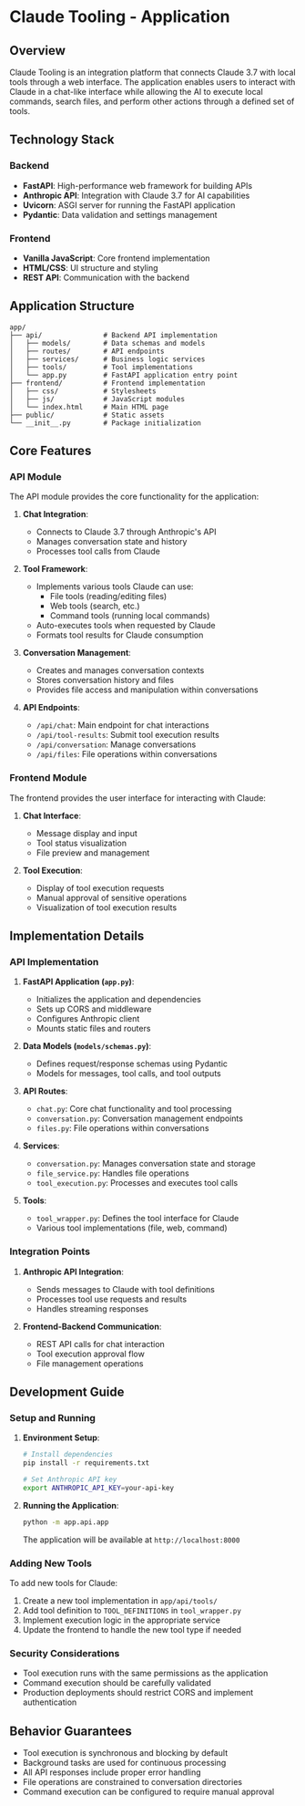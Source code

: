 # Claude Tooling - Application

## Overview

Claude Tooling is an integration platform that connects Claude 3.7 with local tools through a web interface. The application enables users to interact with Claude in a chat-like interface while allowing the AI to execute local commands, search files, and perform other actions through a defined set of tools.

## Technology Stack

### Backend
- **FastAPI**: High-performance web framework for building APIs
- **Anthropic API**: Integration with Claude 3.7 for AI capabilities
- **Uvicorn**: ASGI server for running the FastAPI application
- **Pydantic**: Data validation and settings management

### Frontend
- **Vanilla JavaScript**: Core frontend implementation
- **HTML/CSS**: UI structure and styling
- **REST API**: Communication with the backend

## Application Structure

```
app/
├── api/               # Backend API implementation
│   ├── models/        # Data schemas and models
│   ├── routes/        # API endpoints
│   ├── services/      # Business logic services
│   ├── tools/         # Tool implementations
│   └── app.py         # FastAPI application entry point
├── frontend/          # Frontend implementation
│   ├── css/           # Stylesheets
│   ├── js/            # JavaScript modules
│   └── index.html     # Main HTML page
├── public/            # Static assets
└── __init__.py        # Package initialization
```

## Core Features

### API Module

The API module provides the core functionality for the application:

1. **Chat Integration**:
   - Connects to Claude 3.7 through Anthropic's API
   - Manages conversation state and history
   - Processes tool calls from Claude

2. **Tool Framework**:
   - Implements various tools Claude can use:
     - File tools (reading/editing files)
     - Web tools (search, etc.)
     - Command tools (running local commands)
   - Auto-executes tools when requested by Claude
   - Formats tool results for Claude consumption

3. **Conversation Management**:
   - Creates and manages conversation contexts
   - Stores conversation history and files
   - Provides file access and manipulation within conversations

4. **API Endpoints**:
   - `/api/chat`: Main endpoint for chat interactions
   - `/api/tool-results`: Submit tool execution results
   - `/api/conversation`: Manage conversations
   - `/api/files`: File operations within conversations

### Frontend Module

The frontend provides the user interface for interacting with Claude:

1. **Chat Interface**:
   - Message display and input
   - Tool status visualization
   - File preview and management

2. **Tool Execution**:
   - Display of tool execution requests
   - Manual approval of sensitive operations
   - Visualization of tool execution results

## Implementation Details

### API Implementation

1. **FastAPI Application (`app.py`)**:
   - Initializes the application and dependencies
   - Sets up CORS and middleware
   - Configures Anthropic client
   - Mounts static files and routers

2. **Data Models (`models/schemas.py`)**:
   - Defines request/response schemas using Pydantic
   - Models for messages, tool calls, and tool outputs

3. **API Routes**:
   - `chat.py`: Core chat functionality and tool processing
   - `conversation.py`: Conversation management endpoints
   - `files.py`: File operations within conversations

4. **Services**:
   - `conversation.py`: Manages conversation state and storage
   - `file_service.py`: Handles file operations
   - `tool_execution.py`: Processes and executes tool calls

5. **Tools**:
   - `tool_wrapper.py`: Defines the tool interface for Claude
   - Various tool implementations (file, web, command)

### Integration Points

1. **Anthropic API Integration**:
   - Sends messages to Claude with tool definitions
   - Processes tool use requests and results
   - Handles streaming responses

2. **Frontend-Backend Communication**:
   - REST API calls for chat interaction
   - Tool execution approval flow
   - File management operations

## Development Guide

### Setup and Running

1. **Environment Setup**:
   ```bash
   # Install dependencies
   pip install -r requirements.txt
   
   # Set Anthropic API key
   export ANTHROPIC_API_KEY=your-api-key
   ```

2. **Running the Application**:
   ```bash
   python -m app.api.app
   ```
   The application will be available at `http://localhost:8000`

### Adding New Tools

To add new tools for Claude:

1. Create a new tool implementation in `app/api/tools/`
2. Add tool definition to `TOOL_DEFINITIONS` in `tool_wrapper.py`
3. Implement execution logic in the appropriate service
4. Update the frontend to handle the new tool type if needed

### Security Considerations

- Tool execution runs with the same permissions as the application
- Command execution should be carefully validated
- Production deployments should restrict CORS and implement authentication

## Behavior Guarantees

- Tool execution is synchronous and blocking by default
- Background tasks are used for continuous processing
- All API responses include proper error handling
- File operations are constrained to conversation directories
- Command execution can be configured to require manual approval 